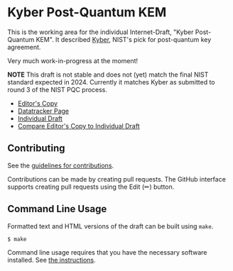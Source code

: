 # Kyber Post-Quantum KEM

This is the working area for the individual Internet-Draft, "Kyber Post-Quantum KEM".
It described [Kyber](https://pq-crystals.org/kyber/index.shtml),
NIST's pick for post-quantum key agreement.

Very much work-in-progress at the moment!

**NOTE** This draft is not stable and does not (yet) match the final
NIST standard expected in 2024. Currently it matches Kyber as submitted
to round 3 of the NIST PQC process.

* [Editor's Copy](https://bwesterb.github.io/draft-schwabe-cfrg-kyber/#go.draft-cfrg-schwabe-kyber.html)
* [Datatracker Page](https://datatracker.ietf.org/doc/draft-cfrg-schwabe-kyber)
* [Individual Draft](https://datatracker.ietf.org/doc/html/draft-cfrg-schwabe-kyber)
* [Compare Editor's Copy to Individual Draft](https://bwesterb.github.io/draft-schwabe-cfrg-kyber/#go.draft-cfrg-schwabe-kyber.diff)


## Contributing

See the
[guidelines for contributions](https://github.com/bwesterb/draft-schwabe-cfrg-kyber/blob/main/CONTRIBUTING.md).

Contributions can be made by creating pull requests.
The GitHub interface supports creating pull requests using the Edit (✏) button.


## Command Line Usage

Formatted text and HTML versions of the draft can be built using `make`.

```sh
$ make
```

Command line usage requires that you have the necessary software installed.  See
[the instructions](https://github.com/martinthomson/i-d-template/blob/main/doc/SETUP.md).


